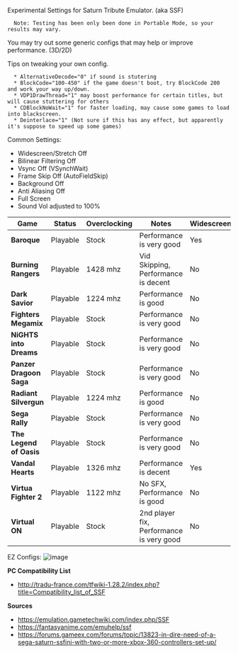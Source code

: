 Experimental Settings for Saturn Tribute Emulator. (aka SSF)

      Note: Testing has been only been done in Portable Mode, so your results may vary.
      
You may try out some generic configs that may help or improve performance. (3D/2D) 

Tips on tweaking your own config.

      * AlternativeDecode="0" if sound is stutering
      * BlockCode="100-450" if the game doesn't boot, try BlockCode 200 and work your way up/down.
      * VDP1DrawThread="1" may boost performance for certain titles, but will cause stuttering for others
      * CDBlockNoWait="1" for faster loading, may cause some games to load into blackscreen.
      * Deinterlace="1" (Not sure if this has any effect, but apparently it's suppose to speed up some games)

Common Settings:
* Widescreen/Stretch Off 
* Bilinear Filtering Off
* Vsync Off (VSynchWait)
* Frame Skip Off (AutoFieldSkip)
* Background Off
* Anti Aliasing Off
* Full Screen
* Sound Vol adjusted to 100%

| Game | Status | Overclocking | Notes | Widescreen |
| --- | --- | --- | --- | --- |
| **Baroque** | Playable | Stock | Performance is very good | Yes |
| **Burning Rangers** | Playable | 1428 mhz | Vid Skipping, Performance is decent | No |
| **Dark Savior** | Playable | 1224 mhz | Performance is good | No |
| **Fighters Megamix** | Playable | Stock | Performance is very good | No |
| **NiGHTS into Dreams** | Playable | Stock | Performance is very good | No |
| **Panzer Dragoon Saga** | Playable | Stock | Performance is very good | No |
| **Radiant Silvergun** | Playable | 1224 mhz | Performance is good | No |
| **Sega Rally** | Playable | Stock | Performance is very good | No |
| **The Legend of Oasis** | Playable | Stock | Performance is very good | No |
| **Vandal Hearts** | Playable | 1326 mhz | Performance is decent | Yes |
| **Virtua Fighter 2** | Playable | 1122 mhz | No SFX, Performance is good | No |
| **Virtual ON** | Playable | Stock | 2nd player fix, Performance is very good | No |

EZ Configs:
![image](https://user-images.githubusercontent.com/2754819/137221201-849009fc-6fdf-479d-89fc-45dd62dc272f.png)

**PC Compatibility List**
* http://tradu-france.com/tfwiki-1.28.2/index.php?title=Compatibility_list_of_SSF


**Sources**
* https://emulation.gametechwiki.com/index.php/SSF
* https://fantasyanime.com/emuhelp/ssf
* https://forums.gameex.com/forums/topic/13823-in-dire-need-of-a-sega-saturn-ssfini-with-two-or-more-xbox-360-controllers-set-up/
